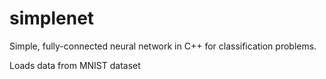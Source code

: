 # simplenet

Simple, fully-connected neural network in C++ for classification problems.

Loads data from MNIST dataset
